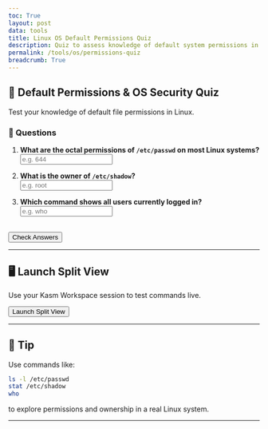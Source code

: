 ```yaml
---
toc: True
layout: post
data: tools
title: Linux OS Default Permissions Quiz
description: Quiz to assess knowledge of default system permissions in a Linux-based OS.
permalink: /tools/os/permissions-quiz
breadcrumb: True 
---
```


## 🔐 Default Permissions & OS Security Quiz

Test your knowledge of default file permissions in Linux.

### 🧪 Questions

<form id="quiz-form">

1. **What are the octal permissions of `/etc/passwd` on most Linux systems?**  
   <input type="text" name="q1" placeholder="e.g. 644" />

2. **What is the owner of `/etc/shadow`?**  
   <input type="text" name="q2" placeholder="e.g. root" />

3. **Which command shows all users currently logged in?**  
   <input type="text" name="q3" placeholder="e.g. who" />

<br>
<button type="submit">Check Answers</button>

</form>

<div id="quiz-result"></div>

---

## 🖥️ Launch Split View

Use your Kasm Workspace session to test commands live.

<button onclick="openKasmPopup()">Launch Split View</button>

<div id="kasm-popup" style="display:none; padding-top:1rem;">
  <label for="kasm-id">Enter your Kasm Session ID:</label>
  <input type="text" id="kasm-id" placeholder="e.g. 26a8c4f6..." />
  <button onclick="launchKasmIframe()">Open Session</button>
</div>

<div id="kasm-iframe-container" style="margin-top: 2rem; display: none;">
  <iframe id="kasm-iframe" width="100%" height="500px" style="border:1px solid #ccc;"></iframe>
</div>

---

## 🧠 Tip

Use commands like:

```bash
ls -l /etc/passwd
stat /etc/shadow
who
```

to explore permissions and ownership in a real Linux system.

---


<script>
document.getElementById('quiz-form').addEventListener('submit', function(event) {
  event.preventDefault();
  const answers = {
    q1: '644',
    q2: 'root',
    q3: 'who'
  };

  let correct = 0;
  const formData = new FormData(event.target);

  for (const [key, value] of formData.entries()) {
    if (value.trim().toLowerCase() === answers[key]) {
      correct++;
    }
  }

  const result = document.getElementById('quiz-result');
  result.innerHTML = `<p><strong>You got ${correct} / 3 correct.</strong></p>`;
});

function openKasmPopup() {
  document.getElementById('kasm-popup').style.display = 'block';
}

function launchKasmIframe() {
  const sessionId = document.getElementById('kasm-id').value.trim();
  if (sessionId) {
    const iframe = document.getElementById('kasm-iframe');
    iframe.src = `https://kasm.opencodingsociety.com/#/session/${sessionId}`;
    document.getElementById('kasm-iframe-container').style.display = 'block';
  }
}
</script>